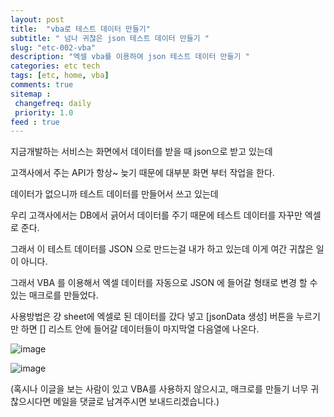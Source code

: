 ```yaml
---
layout: post
title:  "vba로 테스트 데이터 만들기"
subtitle: " 넘나 귀찮은 json 테스트 데이터 만들기 "
slug: "etc-002-vba" 
description: "엑셀 vba를 이용하여 json 테스트 데이터 만들기 "
categories: etc tech
tags: [etc, home, vba]
comments: true
sitemap : 
 changefreq: daily
 priority: 1.0
feed : true  
---
```

 지금개발하는 서비스는 화면에서 데이터를 받을 때 json으로 받고 있는데 

고객사에서 주는 API가 항상~ 늦기 때문에 대부분 화면 부터 작업을 한다.  

데이터가 없으니까 테스트 데이터를 만들어서 쓰고 있는데 

우리 고객사에서는 DB에서 긁어서 데이터를 주기 때문에 테스트 데이터를 자꾸만 엑셀로 준다. 

그래서 이 테스트 데이터를 JSON 으로 만드는걸 내가 하고 있는데 이게 여간 귀찮은 일이 아니다. 

그래서 VBA 를 이용해서 엑셀 데이터를 자동으로 JSON 에 들어갈 형태로 변경 할 수 있는 매크로를 만들었다. 

사용방법은 걍 sheet에 엑셀로 된 데이터를 갔다 넣고 [jsonData 생성] 버튼을 누르기만 하면 [] 리스트 안에 들어갈 데이터들이 마지막열 다음열에 나온다. 

![image](https://user-images.githubusercontent.com/35050638/36519356-6a3e535c-17ce-11e8-8425-c2121e4c12bc.png)
 
![image](https://user-images.githubusercontent.com/35050638/36519482-226efa1c-17cf-11e8-8899-b22bd8e3abbe.png)

(혹시나 이글을 보는 사람이 있고 VBA를 사용하지 않으시고, 매크로를 만들기 너무 귀찮으시다면 메일을 댓글로 남겨주시면 보내드리겠습니다.)
